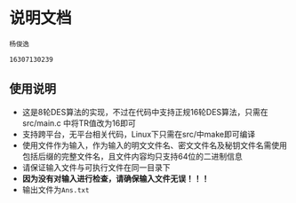 # 说明文档

`杨俊逸`

`16307130239`

## 使用说明

- 这是8轮DES算法的实现，不过在代码中支持正规16轮DES算法，只需在src/main.c 中将TR值改为16即可
- 支持跨平台，无平台相关代码，Linux下只需在src/中make即可编译
- 使用文件作为输入，作为输入的明文文件名、密文文件名及秘钥文件名需使用包括后缀的完整文件名，且文件内容均只支持64位的二进制信息
- 请保证输入文件与可执行文件在同一目录下
- **因为没有对输入进行检查，请确保输入文件无误！！！**
- 输出文件为`Ans.txt`
